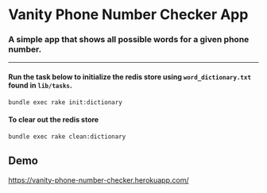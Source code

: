 # Vanity Phone Number Checker App

### A simple app that shows all possible words for a given phone number. 

---

#### Run the task below to initialize the redis store using `word_dictionary.txt` found in `lib/tasks`.
`bundle exec rake init:dictionary`


#### To clear out the redis store
`bundle exec rake clean:dictionary`

## Demo
https://vanity-phone-number-checker.herokuapp.com/

